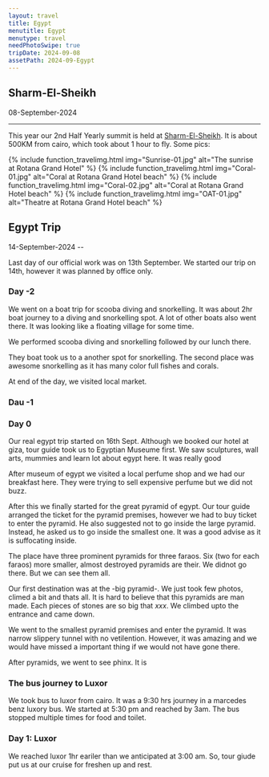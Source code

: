 ```yaml
---
layout: travel
title: Egypt
menutitle: Egypt
menutype: travel
needPhotoSwipe: true
tripDate: 2024-09-08
assetPath: 2024-09-Egypt
---
```


## Sharm-El-Sheikh
08-September-2024

---

This year our 2nd Half Yearly summit is held at [Sharm-El-Sheikh][sharm]. It is about 500KM from cairo, which took about 1 hour to fly. Some pics:

{% include function_travelimg.html img="Sunrise-01.jpg" alt="The sunrise at Rotana Grand Hotel" %}
{% include function_travelimg.html img="Coral-01.jpg" alt="Coral at Rotana Grand Hotel beach" %}
{% include function_travelimg.html img="Coral-02.jpg" alt="Coral at Rotana Grand Hotel beach" %}
{% include function_travelimg.html img="OAT-01.jpg" alt="Theatre at Rotana Grand Hotel beach" %}


## Egypt Trip
14-September-2024 -- 

Last day of our official work was on 13th September. We started our trip on 14th, however it was planned by office only.

### Day -2

We went on a boat trip for scooba diving and snorkelling. It was about 2hr boat journey to a diving and snorkelling spot. A lot of other boats also went there. It was looking like a floating village for some time.

We performed scooba diving and snorkelling followed by our lunch there.

They boat took us to a another spot for snorkelling. The second place was awesome snorkelling as it has many color full fishes and corals.

At end of the day, we visited local market.

### Dau -1

### Day 0

Our real egypt trip started on 16th Sept. Although we booked our hotel at giza, tour guide took us to Egyptian Museume first. We saw sculptures, wall arts, mummies and learn lot about egypt here. It was really good

After museum of egypt we visited a local perfume shop and we had our breakfast here. They were trying to sell expensive perfume but we did not buzz.

After this we finally started for the great pyramid of egypt. Our tour guide arranged the ticket for the pyramid premises, however we had to buy ticket to enter the pyramid. He also suggested not to go inside the large pyramid. Instead, he asked us to go inside the smallest one. It was a good advise as it is suffocating inside.

The place have three prominent pyramids for three faraos. Six (two for each faraos) more smaller, almost destroyed pyramids are their. We didnot go there. But we can see them all.

Our first destination was at the -big pyramid-. We just took few photos, climed a bit and thats all. It is hard to believe that this pyramids are man made. Each pieces of stones are so big that *xxx*. We climbed upto the entrance and came down.

We went to the smallest pyramid premises and enter the pyramid. It was narrow slippery tunnel with no vetilention. However, it was amazing and we would have missed a important thing if we would not have gone there.

After pyramids, we went to see phinx. It is 

### The bus journey to Luxor

We took bus to luxor from cairo. It was a 9:30 hrs journey in a marcedes benz luxory bus. We started at 5:30 pm and reached by 3am. The bus stopped multiple times for food and toilet.

### Day 1: Luxor

We reached luxor 1hr eariler than we anticipated at 3:00 am. So, tour giude put us at our cruise for freshen up and rest.

[sharm]: https://en.wikipedia.org/wiki/Sharm_El_Sheikh
